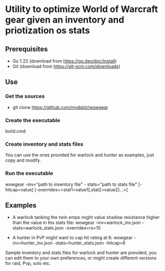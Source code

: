 # Utility to optimize World of Warcraft gear given an inventory and priotization os stats

## Prerequisites

* Go 1.22 (download from <https://go.dev/doc/install>)
* Git (download from <https://git-scm.com/downloads>)

## Use

### Get the sources

* git clone <https://github.com/mvdslot/wowgear>

### Create the executable

build.cmd

### Create inventory and stats files

You can use the ones provided for warlock and hunter as examples, just copy and modify.

### Run the executable

wowgear -inv="path to inventory file" - stats="path to stats file" [-hitcap=value] [-overrides=<stat1=value1[,stat2=value2]...>]

## Examples

* A warlock tanking the twin emps might value shadow resistance higher than the value in ths stats file:
wowgear -inv=warlock_inv.json -stats=warlock_stats.json -overrides=rs=10

* A hunter in PvP might want to cap hit rating at 6:
wowgear -inv=hunter_inv.json -stats=hunter_stats.json -hitcap=6

Sample inventory and stats files for warlock and hunter are provided, you can edit them to your own preferences, or might create different versions for raid, Pvp, solo etc.
